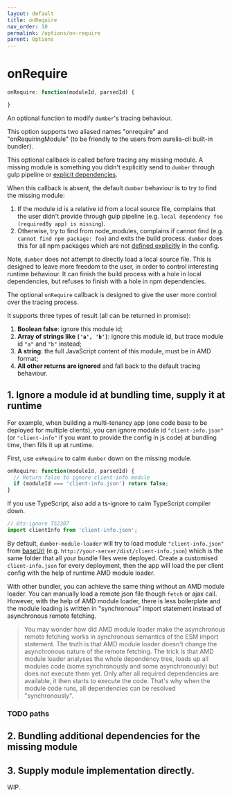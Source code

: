 ```yaml
---
layout: default
title: onRequire
nav_order: 10
permalink: /options/on-require
parent: Options
---
```


# onRequire

```js
onRequire: function(moduleId, parsedId) {

}
```

An optional function to modify `dumber`'s tracing behaviour.

This option supports two aliased names "onrequire" and "onRequiringModule" (to be friendly to the users from aurelia-cli built-in bundler).

This optional callback is called before tracing any missing module. A missing module is something you didn't explicitly send to `dumber` through gulp pipeline or [explicit dependencies](./deps).

When this callback is absent, the default `dumber` behaviour is to try to find the missing module:
1. If the module id is a relative id from a local source file, complains that the user didn't provide through gulp pipeline (e.g. `local dependency foo (requiredBy app) is missing`).
2. Otherwise, try to find from node_modules, complains if cannot find (e.g. `cannot find npm package: foo`) and exits the build process. `dumber` does this for all npm packages which are not [defined explicitly](./deps) in the config.

Note, `dumber` does not attempt to directly load a local source file. This is designed to leave more freedom to the user, in order to control interesting runtime behaviour. It can finish the build process with a hole in local dependencies, but refuses to finish with a hole in npm dependencies.

The optional `onRequire` callback is designed to give the user more control over the tracing process.

It supports three types of result (all can be returned in promise):

1. **Boolean false**: ignore this module id;
2. **Array of strings like `['a', 'b']`**: ignore this module id, but trace module id `"a"` and `"b"` instead;
3. **A string**: the full JavaScript content of this module, must be in AMD format;
4. **All other returns are ignored** and fall back to the default tracing behaviour.

## 1. Ignore a module id at bundling time, supply it at runtime

For example, when building a multi-tenancy app (one code base to be deployed for multiple clients), you can ignore module id `"client-info.json"` (or `"client-info"` if you want to provide the config in js code) at bundling time, then fills it up at runtime.

First, use `onRequire` to calm `dumber` down on the missing module.

```js
onRequire: function(moduleId, parsedId) {
  // Return false to ignore client-info module
  if (moduleId === 'client-info.json') return false;
}
```

If you use TypeScript, also add a ts-ignore to calm TypeScript compiler down.

```js
// @ts-ignore TS2307
import clientInfo from 'client-info.json';
```

By default, `dumber-module-loader` will try to load module `"client-info.json"` from [baseUrl](./base-url) (e.g. `http://your-server/dist/client-info.json`) which is the same folder that all your bundle files were deployed. Create a customised `client-info.json` for every deployment, then the app will load the per client config with the help of runtime AMD module loader.

With other bundler, you can achieve the same thing without an AMD module loader. You can manually load a remote json file though `fetch` or ajax call. However, with the help of AMD module loader, there is less boilerplate and the module loading is written in "synchronous" import statement instead of asynchronous remote fetching.

> You may wonder how did AMD module loader make the asynchronous remote fetching works in synchronous semantics of the ESM import statement. The truth is that AMD module loader doesn't change the asynchronous nature of the remote fetching. The trick is that AMD module loader analyses the whole dependency tree, loads up all modules code (some synchronously and some asynchronously) but does not execute them yet. Only after all required dependencies are available, it then starts to execute the code. That's why when the module code runs, all dependencies can be resolved "synchronously".

### TODO paths

## 2. Bundling additional dependencies for the missing module

## 3. Supply module implementation directly.

WIP.
